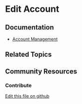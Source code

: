 # Edit Account

## Documentation

* [Account Management](https://learn.liferay.com/commerce/latest/en/users-and-accounts/account-management.html)

## Related Topics

## Community Resources

### Contribute

[Edit this file on github](https://github.com/olafk/controlpanel-documentation-docs/blob/master/md/74en/com_liferay_commerce_account_admin_web_internal_portlet_CommerceAccountAdminPortlet/editCommerceAccount.md)
